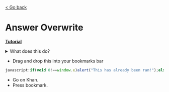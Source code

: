 [< Go back](https://github.com/ilytobias/Khan-Destroyer)
# Answer Overwrite
  
  **[Tutorial](https://www.youtube.com/watch?v=kM1oWRX2_TU)**
  <details>
    <summary>What does this do?</summary>
    
  *This overwrites your questions to look like this. And it still counts as a correct answer.*
  
  ![Screenshot 2024-04-03 114349](https://github.com/ilytobias/Khan-Destroyer/assets/165577429/704501ab-e727-47fa-924b-6ae5367f8249)
  </details>

* Drag and drop this into your bookmarks bar
  
```js
javascript:if(void 0!==window.e)alert("This has already been ran!");else{let n=JSON.parse;JSON.parse=function(e,a){let t=n(e,a);try{t&&t.data&&t.data.assessmentItem&&t.data.assessmentItem.item&&t.data.assessmentItem.item.itemData&&(t.data.assessmentItem.item.itemData='{"answerArea":{"calculator":false,"chi2Table":false,"periodicTable":false,"tTable":false,"zTable":false},"hints":[{"content":"$\\\\\\\\begin{align}\\\\n\\\\\\\\left(\\\\\\\\dfrac{z^{4}}{6^{2}}\\\\\\\\right)^{-3}&=\\\\\\\\dfrac{\\\\\\\\left(z^{4}\\\\\\\\right)^{-3}}{\\\\\\\\left(6^{2}\\\\\\\\right)^{-3}}\\\\n\\\\\\\\end{align}$","images":{},"replace":false,"widgets":{}},{"content":"$\\\\\\\\begin{align}\\\\n\\\\\\\\phantom{\\\\\\\\left(\\\\\\\\dfrac{z^{4}}{6^{2}}\\\\\\\\right)^{-3}}&=\\\\\\\\dfrac{z^{(4)(-3)}}{6^{(2)(-3)}}\\\\n\\\\\\\\\\\\\\\\\\\\\\\\\\\\\\\\\\\\n&=\\\\\\\\dfrac{z^{-12}}{6^{-6}}\\\\n\\\\\\\\\\\\\\\\\\\\\\\\\\\\\\\\\\\\n&=\\\\\\\\dfrac{6^{6}}{z^{12}}\\\\n\\\\\\\\end{align}$","images":{},"replace":false,"widgets":{}}],"itemDataVersion":{"major":0,"minor":1},"question":{"content":"Khan cheat made by ilyTobias[[☃ radio 1]]","images":{},"widgets":{"radio 1":{"alignment":"default","graded":true,"options":{"choices":[{"content":"Correct answer","correct":true},{"content":"Incorrect answer","correct":false}],"deselectEnabled":false,"displayCount":null,"hasNoneOfTheAbove":false,"multipleSelect":false,"onePerLine":true,"randomize":false},"static":false,"type":"radio","version":{"major":1,"minor":0}}}}}')}catch(e){console.error("Error modifying parsed data:",e)}return t},window.e=!0;document.write(document.getElementsByTagName("html")[0].outerHTML)}
```  
* Go on Khan.
* Press bookmark.
